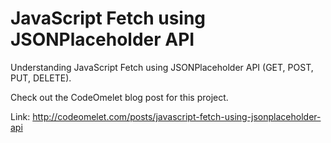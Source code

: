 # JavaScript Fetch using JSONPlaceholder API

Understanding JavaScript Fetch using JSONPlaceholder API (GET, POST, PUT, DELETE). 

Check out the CodeOmelet blog post for this project.

Link: http://codeomelet.com/posts/javascript-fetch-using-jsonplaceholder-api